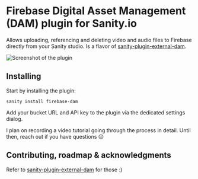 # Firebase Digital Asset Management (DAM) plugin for Sanity.io

Allows uploading, referencing and deleting video and audio files to Firebase directly from your Sanity studio. Is a flavor of [sanity-plugin-external-dam](https://github.com/hdoro/sanity-plugin-external-dam).

![Screenshot of the plugin](https://raw.githubusercontent.com/hdoro/sanity-plugin-external-dam/main/screenshots.png)

## Installing

Start by installing the plugin:

`sanity install firebase-dam`

Add your bucket URL and API key to the plugin via the dedicated settings dialog.

I plan on recording a video tutorial going through the process in detail. Until then, reach out if you have questions 😉

## Contributing, roadmap & acknowledgments

Refer to [sanity-plugin-external-dam](https://github.com/hdoro/sanity-plugin-external-dam) for those :)
